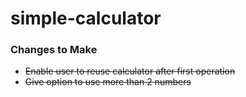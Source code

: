 # simple-calculator
### Changes to Make
* ~~Enable user to reuse calculator after first operation~~
* ~~Give option to use more than 2 numbers~~
